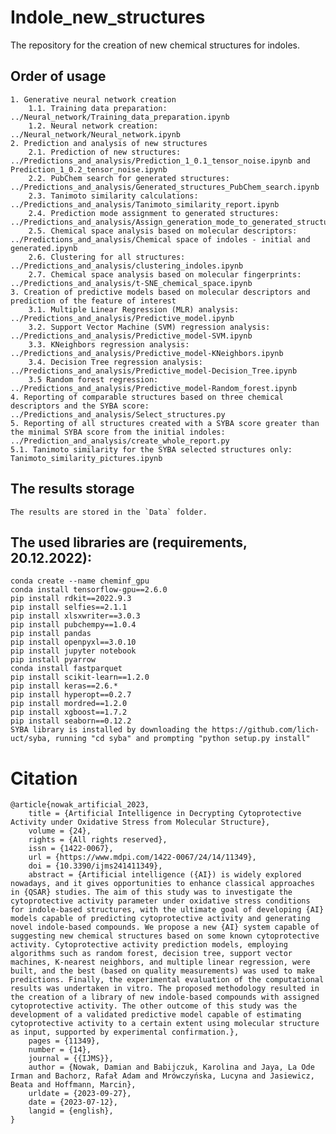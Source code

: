 # Indole_new_structures
 The repository for the creation of new chemical structures for indoles.

## Order of usage
    1. Generative neural network creation
        1.1. Training data preparation: ../Neural_network/Training_data_preparation.ipynb
        1.2. Neural network creation: ../Neural_network/Neural_network.ipynb
    2. Prediction and analysis of new structures
        2.1. Prediction of new structures: ../Predictions_and_analysis/Prediction_1_0.1_tensor_noise.ipynb and Prediction_1_0.2_tensor_noise.ipynb
        2.2. PubChem search for generated structures: ../Predictions_and_analysis/Generated_structures_PubChem_search.ipynb
        2.3. Tanimoto similarity calculations: ../Predictions_and_analysis/Tanimoto_similarity_report.ipynb
        2.4. Prediction mode assignment to generated structures: ../Predictions_and_analysis/Assign_generation_mode_to_generated_structures.ipynb
        2.5. Chemical space analysis based on molecular descriptors: ../Predictions_and_analysis/Chemical space of indoles - initial and generated.ipynb
        2.6. Clustering for all structures: ../Predictions_and_analysis/clustering_indoles.ipynb
        2.7. Chemical space analysis based on molecular fingerprints: ../Predictions_and_analysis/t-SNE_chemical_space.ipynb
    3. Creation of predictive models based on molecular descriptors and prediction of the feature of interest
        3.1. Multiple Linear Regression (MLR) analysis: ../Predictions_and_analysis/Predictive_model.ipynb
        3.2. Support Vector Machine (SVM) regression analysis: ../Predictions_and_analysis/Predictive_model-SVM.ipynb
        3.3. KNeighbors regression analysis: ../Predictions_and_analysis/Predictive_model-KNeighbors.ipynb
        3.4. Decision Tree regression analysis: ../Predictions_and_analysis/Predictive_model-Decision_Tree.ipynb
        3.5 Random forest regression: ../Predictions_and_analysis/Predictive_model-Random_forest.ipynb
    4. Reporting of comparable structures based on three chemical descriptors and the SYBA score: ../Predictions_and_analysis/Select_structures.py
    5. Reporting of all structures created with a SYBA score greater than the minimal SYBA score from the initial indoles: ../Prediction_and_analysis/create_whole_report.py
    5.1. Tanimoto similarity for the SYBA selected structures only: Tanimoto_similarity_pictures.ipynb

## The results storage
    The results are stored in the `Data` folder.


## The used libraries are (requirements, 20.12.2022):
    conda create --name cheminf_gpu
    conda install tensorflow-gpu==2.6.0
    pip install rdkit==2022.9.3
    pip install selfies==2.1.1
    pip install xlsxwriter==3.0.3
    pip install pubchempy==1.0.4
    pip install pandas
    pip install openpyxl==3.0.10
    pip install jupyter notebook
    pip install pyarrow
    conda install fastparquet
    pip install scikit-learn==1.2.0
    pip install keras==2.6.*
    pip install hyperopt==0.2.7
    pip install mordred==1.2.0
    pip install xgboost==1.7.2
    pip install seaborn==0.12.2
    SYBA library is installed by downloading the https://github.com/lich-uct/syba, running "cd syba" and prompting "python setup.py install"


# Citation
```
@article{nowak_artificial_2023,
	title = {Artificial Intelligence in Decrypting Cytoprotective Activity under Oxidative Stress from Molecular Structure},
	volume = {24},
	rights = {All rights reserved},
	issn = {1422-0067},
	url = {https://www.mdpi.com/1422-0067/24/14/11349},
	doi = {10.3390/ijms241411349},
	abstract = {Artificial intelligence ({AI}) is widely explored nowadays, and it gives opportunities to enhance classical approaches in {QSAR} studies. The aim of this study was to investigate the cytoprotective activity parameter under oxidative stress conditions for indole-based structures, with the ultimate goal of developing {AI} models capable of predicting cytoprotective activity and generating novel indole-based compounds. We propose a new {AI} system capable of suggesting new chemical structures based on some known cytoprotective activity. Cytoprotective activity prediction models, employing algorithms such as random forest, decision tree, support vector machines, K-nearest neighbors, and multiple linear regression, were built, and the best (based on quality measurements) was used to make predictions. Finally, the experimental evaluation of the computational results was undertaken in vitro. The proposed methodology resulted in the creation of a library of new indole-based compounds with assigned cytoprotective activity. The other outcome of this study was the development of a validated predictive model capable of estimating cytoprotective activity to a certain extent using molecular structure as input, supported by experimental confirmation.},
	pages = {11349},
	number = {14},
	journal = {{IJMS}},
	author = {Nowak, Damian and Babijczuk, Karolina and Jaya, La Ode Irman and Bachorz, Rafał Adam and Mrówczyńska, Lucyna and Jasiewicz, Beata and Hoffmann, Marcin},
	urldate = {2023-09-27},
	date = {2023-07-12},
	langid = {english},
}
```
